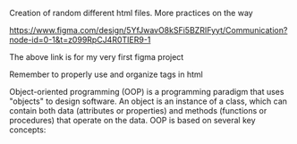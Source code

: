 Creation of random different html files. More practices on the way

https://www.figma.com/design/5YfJwavO8kSFi5BZRIFyyt/Communication?node-id=0-1&t=z099RpCJ4R0TIER9-1

The above link is for my very first figma project

Remember to properly use and organize tags in html

Object-oriented programming (OOP) is a programming paradigm that uses "objects" to design software. An object is an instance of a class, which can contain both data (attributes or properties) and methods (functions or procedures) that operate on the data. OOP is based on several key concepts:

